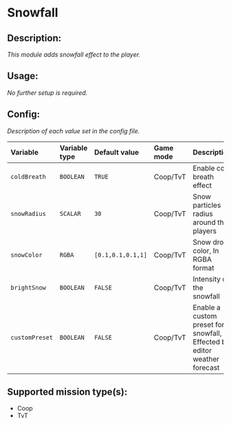 # Snowfall
## Description:
_This module adds snowfall effect to the player._

## Usage:
_No further setup is required._

## Config:
_Description of each value set in the config file._

| Variable     		| Variable type | Default value 	| Game mode | Description                												|
|:------------ 		|:------------- |:--------------	|:--------- |:-------------------------- 												|
| `coldBreath` 		| `BOOLEAN`     | `TRUE`         	| Coop/TvT  | Enable cold breath effect  												|
| `snowRadius` 		| `SCALAR`      | `30`          	| Coop/TvT  | Snow particles radius around the players  								|
| `snowColor`  		| `RGBA`      	| `[0.1,0.1,0.1,1]` | Coop/TvT  | Snow drop color, In RGBA format  											|
| `brightSnow` 		| `BOOLEAN`     | `FALSE`          	| Coop/TvT  | Intensity of the snowfall  												|
| `customPreset` 	| `BOOLEAN`     | `FALSE`          	| Coop/TvT  | Enable a custom preset for snowfall, Effected by editor weather forecast 	|

## Supported mission type(s):
 - Coop
 - TvT

